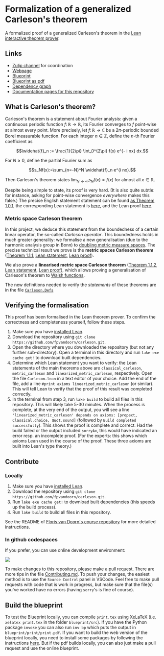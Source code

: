 # Formalization of a generalized Carleson's theorem
A formalized proof of a generalized Carleson's theorem in the [Lean interactive theorem prover](https://lean-lang.org/).

## Links

* [Zulip channel](https://leanprover.zulipchat.com/#narrow/stream/442935-Carleson) for coordination
* [Webpage](https://florisvandoorn.com/carleson/)
* [Blueprint](https://florisvandoorn.com/carleson/blueprint/)
* [Blueprint as pdf](https://florisvandoorn.com/carleson/blueprint.pdf)
* [Dependency graph](https://florisvandoorn.com/carleson/blueprint/dep_graph_document.html)
* [Documentation pages for this repository](https://florisvandoorn.com/carleson/docs/)


## What is Carleson's theorem?

Carleson's theorem is a statement about Fourier analysis: given a continuous periodic function $f\colon ℝ\to ℝ$, its Fourier converges to $f$ point-wise at almost every point.
More precisely, let $f\colon\mathbb{R}\to \mathbb{C}$ be a $2\pi$-periodic bounded Borel measurable function.
For each integer $n\in\mathbb{Z}$, define the $n$-th Fourier coefficient as
```math
\widehat{f}_n := \frac{1}{2\pi} \int_0^{2\pi} f(x) e^{- i nx} dx.
```
For $N\geq 0$, define the partial Fourier sum as
```math
s_Nf(x):=\sum_{n=-N}^N \widehat{f}_n e^{i nx}.
```
Then Carleson's theorem states $\lim_{N\to\infty} s_N f(x) = f(x)$ for almost all $x\in\mathbb{R}$.

Despite being simple to state, its proof is very hard. (It is also quite subtle: for instance, asking for point-wise convergence *everywhere* makes this false.)
The precise English statement statement can be found [as Theorem 1.0.1](https://florisvandoorn.com/carleson/blueprint/sect0001.html#classical-carleson),
the corresponding Lean statement is [here](https://florisvandoorn.com/carleson/docs/find/?pattern=ClassicalCarleson#doc),
and the Lean proof [here](https://florisvandoorn.com/carleson/docs/find/?pattern=classical_carleson#doc).

### Metric space Carleson theorem

In this project, we deduce this statement from the boundedness of a certain linear operator, the so-called *Carleson operator*.
This boundedness holds in much greater generality: we formalise a new generalisation (due to the harmonic analysis group in Bonn) to [doubling metric measure spaces](Carleson/Defs.lean#L40).
The precise technical result we prove is the **metric spaces Carleson theorem** ([Theorem 1.1.1](https://florisvandoorn.com/carleson/blueprint/sect0001.html#metric-space-Carleson), [Lean statement](https://florisvandoorn.com/carleson/docs/find/?pattern=MetricSpaceCarleson#doc), [Lean proof](https://florisvandoorn.com/carleson/docs/find/?pattern=metric_carleson#doc)).

We also prove a **linearised metric space Carleson theorem** ([Theorem 1.1.2](https://florisvandoorn.com/carleson/blueprint/sect0001.html#linearised-metric-Carleson), [Lean statement](https://florisvandoorn.com/carleson/docs/find/?pattern=LinearizedMetricCarleson#doc), [Lean proof](https://florisvandoorn.com/carleson/docs/find/?pattern=linearized_metric_carleson#doc)),
which allows proving a generalisation of Carleson's theorem to [Walsh functions](https://en.wikipedia.org/wiki/Walsh_function).

The new definitions needed to verify the *statements* of these theorems are in the file [`Carleson.Defs`](Carleson/Defs.lean)

## Verifying the formalisation

This proof has been formalised in the Lean theorem prover.
To confirm the correctness and completeness yourself, follow these steps.
1. Make sure you have [installed Lean](https://leanprover-community.github.io/get_started.html).
2. Download the repository using `git clone https://github.com/fpvandoorn/carleson.git`.
3. Open the directory where you downloaded the repository (but not any further sub-directory). Open a terminal in this directory and run `lake exe cache get!` to download built dependencies.
4. Determine which Lean statement you want to verify: the Lean statements of the main theorems above are `classical_carleson`, `metric_carleson` and `linearized_metric_carleson`, respectively.
Open the file `Carleson.lean` in a text editor of your choice. Add the end of the file, add a line `#print axioms linearized_metric_carleson` (or similar). This will tell Lean to verify that the proof of this result was completed correctly.
5. In the terminal from step 3, run `lake build` to build all files in this repository. This will likely take 5-30 minutes.
When the process is complete, at the very end of the output, you will see a line `'linearized_metric_carleson' depends on axioms: [propext, Classical.choice, Quot.sound]` (followed by `Build completed successfully`).
This shows the proof is complete and correct. Had the build failed or the output included `sorryAx`, this would have indicated an error resp. an incomplete proof.
(For the experts: this shows which axioms Lean used in the course of the proof. These three axioms are built into Lean's type theory.)

## Contribute

### Locally

1. Make sure you have [installed Lean](https://leanprover-community.github.io/get_started.html).
2. Download the repository using `git clone https://github.com/fpvandoorn/carleson.git`.
3. Run `lake exe cache get!` to download built dependencies (this speeds up the build process).
4. Run `lake build` to build all files in this repository.

See the README of [Floris van Doorn's course repository](https://github.com/fpvandoorn/LeanCourse24) for more detailed instructions.

### In github codespaces

If you prefer, you can use online development environment:

<a href="https://codespaces.new/fpvandoorn/carleson"><img src="https://github.com/codespaces/badge.svg"/></a>

To make changes to this repository, please make a pull request. There are more tips in the file [Contributing.md](https://github.com/fpvandoorn/carleson/blob/master/CONTRIBUTING.md). To push your changes, the easiest method is to use the `Source Control` panel in VSCode.
Feel free to make pull requests with code that is work in progress, but make sure that the file(s)
you've worked have no errors (having `sorry`'s is fine of course).

## Build the blueprint

To test the Blueprint locally, you can compile `print.tex` using XeLaTeX (i.e. `xelatex print.tex` in the folder `blueprint/src`). If you have the Python package `invoke` you can also run `inv bp` which puts the output in `blueprint/print/print.pdf`.
If you want to build the web version of the blueprint locally, you need to install some packages by following the instructions [here](https://pypi.org/project/leanblueprint/). But if the pdf builds locally, you can also just make a pull request and use the online blueprint.

